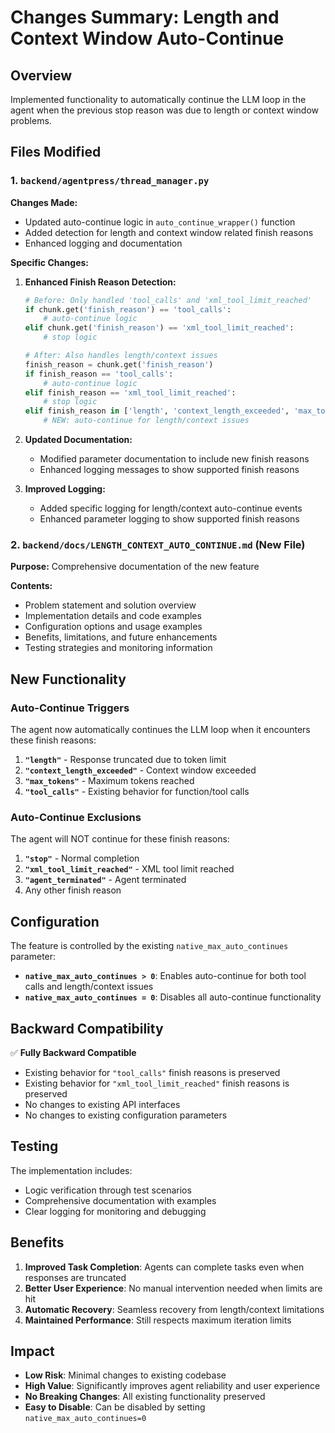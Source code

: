 # Changes Summary: Length and Context Window Auto-Continue

## Overview
Implemented functionality to automatically continue the LLM loop in the agent when the previous stop reason was due to length or context window problems.

## Files Modified

### 1. `backend/agentpress/thread_manager.py`

**Changes Made:**
- Updated auto-continue logic in `auto_continue_wrapper()` function
- Added detection for length and context window related finish reasons
- Enhanced logging and documentation

**Specific Changes:**

1. **Enhanced Finish Reason Detection:**
   ```python
   # Before: Only handled 'tool_calls' and 'xml_tool_limit_reached'
   if chunk.get('finish_reason') == 'tool_calls':
       # auto-continue logic
   elif chunk.get('finish_reason') == 'xml_tool_limit_reached':
       # stop logic
   
   # After: Also handles length/context issues
   finish_reason = chunk.get('finish_reason')
   if finish_reason == 'tool_calls':
       # auto-continue logic
   elif finish_reason == 'xml_tool_limit_reached':
       # stop logic
   elif finish_reason in ['length', 'context_length_exceeded', 'max_tokens']:
       # NEW: auto-continue for length/context issues
   ```

2. **Updated Documentation:**
   - Modified parameter documentation to include new finish reasons
   - Enhanced logging messages to show supported finish reasons

3. **Improved Logging:**
   - Added specific logging for length/context auto-continue events
   - Enhanced parameter logging to show supported finish reasons

### 2. `backend/docs/LENGTH_CONTEXT_AUTO_CONTINUE.md` (New File)

**Purpose:** Comprehensive documentation of the new feature

**Contents:**
- Problem statement and solution overview
- Implementation details and code examples
- Configuration options and usage examples
- Benefits, limitations, and future enhancements
- Testing strategies and monitoring information

## New Functionality

### Auto-Continue Triggers

The agent now automatically continues the LLM loop when it encounters these finish reasons:

1. **`"length"`** - Response truncated due to token limit
2. **`"context_length_exceeded"`** - Context window exceeded
3. **`"max_tokens"`** - Maximum tokens reached
4. **`"tool_calls"`** - Existing behavior for function/tool calls

### Auto-Continue Exclusions

The agent will NOT continue for these finish reasons:

1. **`"stop"`** - Normal completion
2. **`"xml_tool_limit_reached"`** - XML tool limit reached
3. **`"agent_terminated"`** - Agent terminated
4. Any other finish reason

## Configuration

The feature is controlled by the existing `native_max_auto_continues` parameter:

- **`native_max_auto_continues > 0`**: Enables auto-continue for both tool calls and length/context issues
- **`native_max_auto_continues = 0`**: Disables all auto-continue functionality

## Backward Compatibility

✅ **Fully Backward Compatible**
- Existing behavior for `"tool_calls"` finish reasons is preserved
- Existing behavior for `"xml_tool_limit_reached"` finish reasons is preserved
- No changes to existing API interfaces
- No changes to existing configuration parameters

## Testing

The implementation includes:
- Logic verification through test scenarios
- Comprehensive documentation with examples
- Clear logging for monitoring and debugging

## Benefits

1. **Improved Task Completion**: Agents can complete tasks even when responses are truncated
2. **Better User Experience**: No manual intervention needed when limits are hit
3. **Automatic Recovery**: Seamless recovery from length/context limitations
4. **Maintained Performance**: Still respects maximum iteration limits

## Impact

- **Low Risk**: Minimal changes to existing codebase
- **High Value**: Significantly improves agent reliability and user experience
- **No Breaking Changes**: All existing functionality preserved
- **Easy to Disable**: Can be disabled by setting `native_max_auto_continues=0`